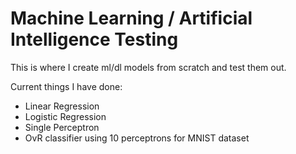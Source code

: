 # Machine Learning / Artificial Intelligence Testing

This is where I create ml/dl models from scratch and test them out.

Current things I have done:
- Linear Regression
- Logistic Regression
- Single Perceptron
- OvR classifier using 10 perceptrons for MNIST dataset